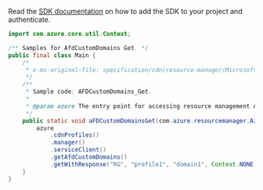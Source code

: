 Read the [SDK documentation](https://github.com/Azure/azure-sdk-for-java/blob/azure-resourcemanager_2.15.0/sdk/resourcemanager/azure-resourcemanager/README.md) on how to add the SDK to your project and authenticate.

```java
import com.azure.core.util.Context;

/** Samples for AfdCustomDomains Get. */
public final class Main {
    /*
     * x-ms-original-file: specification/cdn/resource-manager/Microsoft.Cdn/stable/2021-06-01/examples/AFDCustomDomains_Get.json
     */
    /**
     * Sample code: AFDCustomDomains_Get.
     *
     * @param azure The entry point for accessing resource management APIs in Azure.
     */
    public static void aFDCustomDomainsGet(com.azure.resourcemanager.AzureResourceManager azure) {
        azure
            .cdnProfiles()
            .manager()
            .serviceClient()
            .getAfdCustomDomains()
            .getWithResponse("RG", "profile1", "domain1", Context.NONE);
    }
}
```
